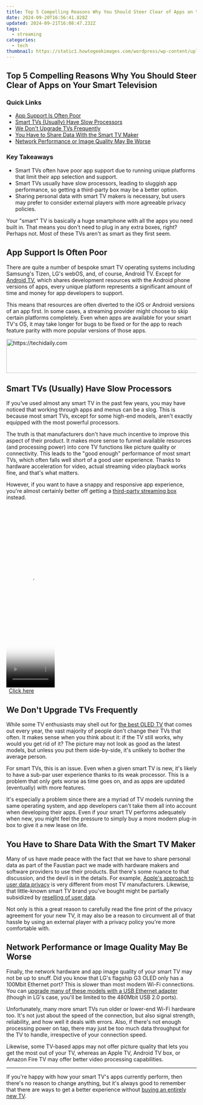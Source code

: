 ```yaml
---
title: Top 5 Compelling Reasons Why You Should Steer Clear of Apps on Your Smart Television
date: 2024-09-20T16:56:41.828Z
updated: 2024-09-21T16:08:47.232Z
tags:
  - streaming
categories:
  - tech
thumbnail: https://static1.howtogeekimages.com/wordpress/wp-content/uploads/2023/12/smart-tv-apps.jpg
---
```


## Top 5 Compelling Reasons Why You Should Steer Clear of Apps on Your Smart Television

### Quick Links

* [App Support Is Often Poor](https://tech-recovery.techidaily.com/easy-fix-for-accidental-tiktok-reposts-undo-feature-walkthrough/)
* [Smart TVs (Usually) Have Slow Processors](https://www.howtogeek.com/reasons-to-avoid-smart-tv-apps/#smart-tvs-usually-have-slow-processors)
* [We Don't Upgrade TVs Frequently](https://sound-issues.techidaily.com/cyberpunk-2077-noise-issues-expert-advice-on-resolving-sound-crackles-in-gameplay/)
* [You Have to Share Data With the Smart TV Maker](https://data-wizards.techidaily.com/mastering-windows-11-error-resolution-banish-the-blue-screen/)
* [Network Performance or Image Quality May Be Worse](https://sound-issues.techidaily.com/step-by-step-fixes-for-overcoming-the-unsuccessful-playback-test-tone-glitch/)

### Key Takeaways

* Smart TVs often have poor app support due to running unique platforms that limit their app selection and support.
* Smart TVs usually have slow processors, leading to sluggish app performance, so getting a third-party box may be a better option.
* Sharing personal data with smart TV makers is necessary, but users may prefer to consider external players with more agreeable privacy policies.

 Your "smart" TV is basically a huge smartphone with all the apps you need built in. That means you don't need to plug in any extra boxes, right? Perhaps not. Most of these TVs aren't as smart as they first seem.

##  App Support Is Often Poor

 There are quite a number of bespoke smart TV operating systems including Samsung's Tizen, LG's webOS, and, of course, Android TV. Except for [Android TV](https://fox-glue.techidaily.com/1718955776982-updated-2024-approved-photography-tutorial-how-to-shoot-and-create-impressive-hdr-portraits/), which shares development resources with the Android phone versions of apps, every unique platform represents a significant amount of time and money for app developers to support.

 This means that resources are often diverted to the iOS or Android versions of an app first. In some cases, a streaming provider might choose to skip certain platforms completely. Even when apps are available for your smart TV's OS, it may take longer for bugs to be fixed or for the app to reach feature parity with more popular versions of those apps.

<!-- affiliate ads begin -->
<a href="https://appsumo.8odi.net/c/5597632/2105863/7443" target="_top" id="2105863">
  <img src="//a.impactradius-go.com/display-ad/7443-2105863" border="0" alt="https://techidaily.com" width="728" height="90"/>
</a>
<img height="0" width="0" src="https://appsumo.8odi.net/i/5597632/2105863/7443" style="position:absolute;visibility:hidden;" border="0" />
<!-- affiliate ads end -->

##  Smart TVs (Usually) Have Slow Processors

 If you've used almost any smart TV in the past few years, you may have noticed that working through apps and menus can be a slog. This is because most smart TVs, except for some high-end models, aren't exactly equipped with the most powerful processors.

 The truth is that manufacturers don't have much incentive to improve this aspect of their product. It makes more sense to funnel available resources (and processing power) into core TV functions like picture quality or connectivity. This leads to the "good enough" performance of most smart TVs, which often falls well short of a good user experience. Thanks to hardware acceleration for video, actual streaming video playback works fine, and that's what matters.

 However, if you want to have a snappy and responsive app experience, you're almost certainly better off getting a [third-party streaming box](https://facebook-video-share.techidaily.com/updated-prime-selection-of-screen-capture-software-for-gaming/) instead.

<!-- affiliate ads begin -->
<span id="1976998">
					<video width="128" height="480" style="cursor:pointer"
           poster="//a.impactradius-go.com/display-clicktoplayimage/1976998.png"
           onclick="if(!this.playClicked){this.play();this.setAttribute('controls',true);this.playClicked=true;}">
	   <source src="//a.impactradius-go.com/display-ad/22993-1976998">
	   <img src="//a.impactradius-go.com/display-clicktoplayimage/1976998.png" style="border: none; height: 100%; width: 100%; object-fit: contain">
	</video>
	<div style="width:80px;text-align:center"><a href="javascript:window.open(decodeURIComponent('https%3A%2F%2Fhomestyler.sjv.io%2Fc%2F5597632%2F1976998%2F22993'), '_blank');void(0);">Click here</a></div>
</span>
<img height="0" width="0" src="https://imp.pxf.io/i/5597632/1976998/22993" style="position:absolute;visibility:hidden;" border="0" />
<!-- affiliate ads end -->

##  We Don't Upgrade TVs Frequently

 While some TV enthusiasts may shell out for [the best OLED TV](https://extra-tips.techidaily.com/discovering-the-best-in-display-tech-10-list-for-your-mac/) that comes out every year, the vast majority of people don't change their TVs that often. It makes sense when you think about it: if the TV still works, why would you get rid of it? The picture may not look as good as the latest models, but unless you put them side-by-side, it's unlikely to bother the average person.

 For smart TVs, this is an issue. Even when a given smart TV is new, it's likely to have a sub-par user experience thanks to its weak processor. This is a problem that only gets worse as time goes on, and as apps are updated (eventually) with more features.

 It's especially a problem since there are a myriad of TV models running the same operating system, and app developers can't take them all into account when developing their apps. Even if your smart TV performs adequately when new, you might feel the pressure to simply buy a more modern plug-in box to give it a new lease on life.

##  You Have to Share Data With the Smart TV Maker

 Many of us have made peace with the fact that we have to share personal data as part of the Faustian pact we made with hardware makers and software providers to use their products. But there's some nuance to that discussion, and the devil is in the details. For example, [Apple's approach to user data privacy](https://extra-approaches.techidaily.com/updated-navigating-the-world-of-no-fee-visual-aids/) is very different from most TV manufacturers. Likewise, that little-known smart TV brand you've bought might be partially subsidized by [reselling of user data](https://www.businessinsider.com/smart-tv-data-collection-advertising-2019-1).

 Not only is this a great reason to carefully read the fine print of the privacy agreement for your new TV, it may also be a reason to circumvent all of that hassle by using an external player with a privacy policy you're more comfortable with.

##  Network Performance or Image Quality May Be Worse

 Finally, the network hardware and app image quality of your smart TV may not be up to snuff. Did you know that LG's flagship G3 OLED only has a 100Mbit Ethernet port? This is slower than most modern Wi-Fi connections. You can [upgrade many of these models with a USB Ethernet adapter](https://youtube-docs.techidaily.com/ed-building-a-business-from-blogs-and-video-reviews-for-2024/) (though in LG's case, you'll be limited to the 480Mbit USB 2.0 ports).

 Unfortunately, many more smart TVs run older or lower-end Wi-Fi hardware too. It's not just about the speed of the connection, but also signal strength, reliability, and how well it deals with errors. Also, if there's not enough processing power on tap, there may just be too much data throughput for the TV to handle, irrespective of your connection speed.

 Likewise, some TV-based apps may not offer picture quality that lets you get the most out of your TV, whereas an Apple TV, Android TV box, or Amazon Fire TV may offer better video processing capabilities.

---

 If you're happy with how your smart TV's apps currently perform, then there's no reason to change anything, but it's always good to remember that there are ways to get a better experience without [buying an entirely new TV](https://fox-hovers.techidaily.com/updated-in-2024-proven-methods-to-excellence-in-srt-file-design/).

<ins class="adsbygoogle"
     style="display:block"
     data-ad-format="autorelaxed"
     data-ad-client="ca-pub-7571918770474297"
     data-ad-slot="1223367746"></ins>

<ins class="adsbygoogle"
     style="display:block"
     data-ad-client="ca-pub-7571918770474297"
     data-ad-slot="8358498916"
     data-ad-format="auto"
     data-full-width-responsive="true"></ins>



